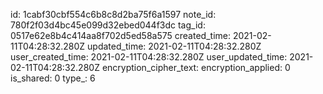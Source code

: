 id: 1cabf30cbf554c6b8c8d2ba75f6a1597
note_id: 780f2f03d4bc45e099d32ebed044f3dc
tag_id: 0517e62e8b4c414aa8f702d5ed58a575
created_time: 2021-02-11T04:28:32.280Z
updated_time: 2021-02-11T04:28:32.280Z
user_created_time: 2021-02-11T04:28:32.280Z
user_updated_time: 2021-02-11T04:28:32.280Z
encryption_cipher_text: 
encryption_applied: 0
is_shared: 0
type_: 6